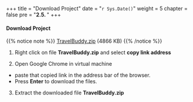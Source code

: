 +++
title = "Download Project"
date = "`r Sys.Date()`"
weight = 5
chapter = false
pre = "<b>2.5. </b>"
+++

#### Download Project

{{% notice note %}}
[TravelBuddy.zip](https://000050.awsstudygroup.com/2-prepare/2.5-downloadproject/_index.files/TravelBuddy.zip) (4866 KB)
{{% /notice %}}


1. Right click on file **TravelBuddy.zip** and select **copy link address**


2. Open Google Chrome in virtual machine
- paste that copied link in the address bar of the browser.
- Press **Enter** to download the files.

3. Extract the downloaded file **TravelBuddy.zip**